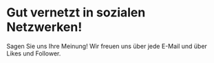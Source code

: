 <h1>Gut vernetzt in sozialen Netzwerken!</h1>
Sagen Sie uns Ihre Meinung! Wir freuen uns über jede E-Mail und über Likes und Follower.
